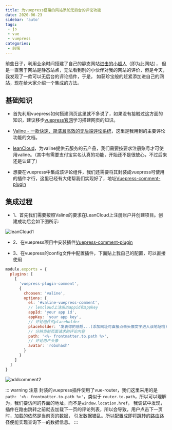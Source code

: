 ```yaml
---
title: 为vuepress搭建的网站添加无后台的评论功能
date: 2020-06-23
sidebar: 'auto'
tags:
 - js
 - vue
 - vuepress
categories:
 - 前端
---
```


前些日子，利用业余时间搭建了自己的静态网站[进击的小超人](https://winteroo.github.io/myblog/)（即为此网站），
但是一直苦于网站是静态站点，无法看到别的小伙伴对我的网站的评价，但是今天，我发现了一款可以无后台的评论插件，于是，
如获珍宝般的赶紧添加进自己的网站，现在给大家介绍一个集成的方法。

## 基础知识

* 首先利用vuepress如何搭建网页这里就不多说了，如果没有接触过这方面的知识，建议移步[vuepress官网](https://www.vuepress.cn/)学习搭建网页的知识。

* [Valine - 一款快速、简洁且高效的无后端评论系统](https://valine.js.org/)，这里是我用到的主要评论功能的文档。

* [leanCloud](https://www.leancloud.cn/)，为valine提供云服务的云产品，我们需要按要求注册账号才可使用valine。（其中有需要支付宝实名认真的功能，开始还不是很放心，不过后来还是认证了）

* 想要在vuepress中集成该评论组件，我们还需要将其封装成vuepress可使用的插件才行，这里已经有大佬帮我们实现好了，地址[Vuepress-comment-plugin](https://www.npmjs.com/package/vuepress-plugin-comment)


## 集成过程

* 1、首先我们需要按照Valine的要求在LeanCloud上注册账户并创建项目。创建成功后会如下图所示:

![leanCloud1](~@Front/Vue/images/addcomment1.png)

* 2、在vuepress项目中安装插件[Vuepress-comment-plugin](https://www.npmjs.com/package/vuepress-plugin-comment)

* 3、在vuepress的config文件中配置插件，下面贴上我自己的配置，可以直接使用

```js
module.exports = {
  plugins: [
    [
      'vuepress-plugin-comment',
      {
        choosen: 'valine',
        options: {
          el: '#valine-vuepress-comment',
          // lencloud上注册的appid和appkey
          appId: 'your app id',
          appKey: 'your app key',
          // 评论组件的placeholder
          placeholder: '发表你的感想...(添加网址可直接点击头像文字进入该地址哦)',
          // 分辨当前页面请求的评论内容
          path: '<%- frontmatter.to.path %>',
          // 评论用户头像
          avatar: 'robohash'
        }
      }
    ]
  ]
}

```

![addcomment2](~@Front/Vue/images/addcomment2.png)

::: warning 注意
封装的vuepress插件使用了vue-router，我们这里采用的是```path: '<%- frontmatter.to.path %>'```，类似于
```router.to.path```，所以可以理解为，我们要访问的界面的地址，而不是```window.location.href```，
我调试中发现，插件在路由跳转之前就去加载下一页的评论列表，所以会导致，用户点击下一页时，加载的依然是当前页的数据，
引发数据错乱。所以配置成即将跳转的路由路径便能实现查询下一的数据信息。
:::